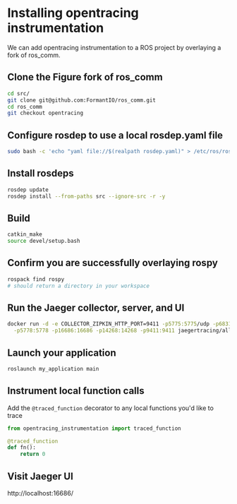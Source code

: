# Installing opentracing instrumentation
We can add opentracing instrumentation to a ROS project by overlaying a fork of ros_comm.

## Clone the Figure fork of ros_comm
```bash
cd src/
git clone git@github.com:FormantIO/ros_comm.git
cd ros_comm
git checkout opentracing
```

## Configure rosdep to use a local rosdep.yaml file
```bash
sudo bash -c 'echo "yaml file://$(realpath rosdep.yaml)" > /etc/ros/rosdep/sources.list.d/10-ros_comm.list'
```

## Install rosdeps
```bash
rosdep update
rosdep install --from-paths src --ignore-src -r -y
```

## Build
```bash
catkin_make
source devel/setup.bash
```

## Confirm you are successfully overlaying rospy
```bash
rospack find rospy
# should return a directory in your workspace
```

## Run the Jaeger collector, server, and UI
```bash
docker run -d -e COLLECTOR_ZIPKIN_HTTP_PORT=9411 -p5775:5775/udp -p6831:6831/udp -p6832:6832/udp \
  -p5778:5778 -p16686:16686 -p14268:14268 -p9411:9411 jaegertracing/all-in-one:latest
```

## Launch your application
```bash
roslaunch my_application main
```

## Instrument local function calls
Add the `@traced_function` decorator to any local functions you'd like to trace
```python
from opentracing_instrumentation import traced_function

@traced_function
def fn():
    return 0
```

## Visit Jaeger UI
http://localhost:16686/